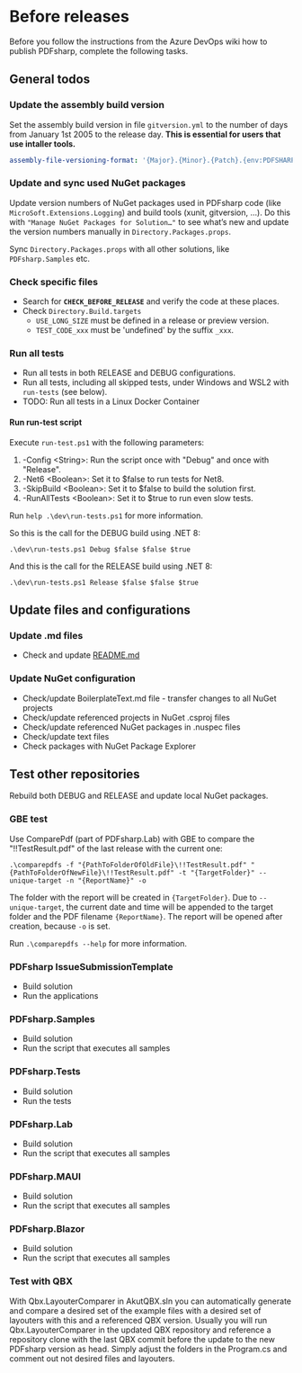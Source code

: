 ﻿# Before releases

Before you follow the instructions from the Azure DevOps wiki how to publish PDFsharp,
complete the following tasks.

## General todos

### Update the assembly build version

Set the assembly build version in file `gitversion.yml` to the number of days from
January 1st 2005 to the release day. **This is essential for users that use intaller tools.**

```yml
assembly-file-versioning-format: '{Major}.{Minor}.{Patch}.{env:PDFSHARP_BUILD_VERSION ?? 9999}'
```

### Update and sync used NuGet packages

Update version numbers of NuGet packages used in PDFsharp code (like `MicroSoft.Extensions.Logging`) and
build tools (xunit, gitversion, …).
Do this with `"Manage NuGet Packages for Solution…"` to see what’s new and update the version numbers
manually in `Directory.Packages.props`.

Sync `Directory.Packages.props` with all other solutions, like `PDFsharp.Samples` etc.

### Check specific files

* Search for **`CHECK_BEFORE_RELEASE`** and verify the code at these places.
* Check `Directory.Build.targets`
  * `USE_LONG_SIZE` must be defined in a release or preview version.
  * `TEST_CODE_xxx` must be 'undefined' by the suffix `_xxx`.

### Run all tests

* Run all tests in both RELEASE and DEBUG configurations.  
* Run all tests, including all skipped tests, under Windows and WSL2 with `run-tests` (see below).
* TODO: Run all tests in a Linux Docker Container

#### Run run-test script

Execute `run-test.ps1` with the following parameters:

1. -Config \<String\>: Run the script once with "Debug" and once with "Release".
2. -Net6 \<Boolean\>: Set it to $false to run tests for Net8.
3. -SkipBuild \<Boolean\>: Set it to $false to build the solution first.
4. -RunAllTests \<Boolean\>: Set it to $true to run even slow tests.

Run `help .\dev\run-tests.ps1` for more information.

So this is the call for the DEBUG build using .NET 8:

```PWSH
.\dev\run-tests.ps1 Debug $false $false $true
```

And this is the call for the RELEASE build using .NET 8:

```PWSH
.\dev\run-tests.ps1 Release $false $false $true
```

## Update files and configurations

### Update .md files

* Check and update [README.md](../README.md)

### Update NuGet configuration

* Check/update BoilerplateText.md file - transfer changes to all NuGet projects
* Check/update referenced projects in NuGet .csproj files
* Check/update referenced NuGet packages in .nuspec files
* Check/update text files
* Check packages with NuGet Package Explorer

## Test other repositories

Rebuild both DEBUG and RELEASE and update local NuGet packages.

### GBE test

Use ComparePdf (part of PDFsharp.Lab) with GBE to compare the "!!TestResult.pdf" of the last release with the current one:

```PWSH
.\comparepdfs -f "{PathToFolderOfOldFile}\!!TestResult.pdf" "{PathToFolderOfNewFile}\!!TestResult.pdf" -t "{TargetFolder}" --unique-target -n "{ReportName}" -o
```

The folder with the report will be created in `{TargetFolder}`.
Due to `--unique-target`, the current date and time will be appended to the target folder and the PDF filename `{ReportName}`.
The report will be opened after creation, because `-o` is set.

Run `.\comparepdfs --help` for more information.

### PDFsharp IssueSubmissionTemplate

* Build solution
* Run the applications

### PDFsharp.Samples

* Build solution
* Run the script that executes all samples

### PDFsharp.Tests

* Build solution
* Run the tests

### PDFsharp.Lab

* Build solution
* Run the script that executes all samples

### PDFsharp.MAUI

* Build solution
* Run the script that executes all samples

### PDFsharp.Blazor

* Build solution
* Run the script that executes all samples

### Test with QBX

With Qbx.LayouterComparer in AkutQBX.sln you can automatically generate and compare a desired set of the example files with a desired set of layouters with this and a referenced QBX version. 
Usually you will run Qbx.LayouterComparer in the updated QBX repository and reference a repository clone with the last QBX commit before the update to the new PDFsharp version as head. 
Simply adjust the folders in the Program.cs and comment out not desired files and layouters.
